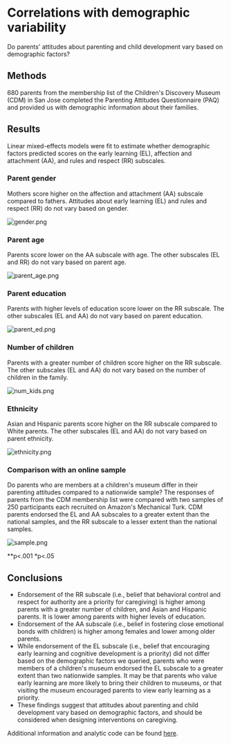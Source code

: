# Correlations with demographic variability

Do parents' attitudes about parenting and child development vary based on demographic factors?

## Methods

680 parents from the membership list of the Children's Discovery Museum (CDM) in San Jose completed the Parenting Attitudes Questionnaire (PAQ) and provided us with demographic information about their families. 

## Results

Linear mixed-effects models were fit to estimate whether demographic factors predicted scores on the early learning (EL), affection and attachment (AA), and rules and respect (RR) subscales. 

### Parent gender 

Mothers score higher on the affection and attachment (AA) subscale compared to fathers. Attitudes about early learning (EL) and rules and respect (RR) do not vary based on gender. 

![gender.png](gender.png)

### Parent age

Parents score lower on the AA subscale with age. The other subscales (EL and RR) do not vary based on parent age.

![parent_age.png](parent_age.png)

### Parent education

Parents with higher levels of education score lower on the RR subscale. The other subscales (EL and AA) do not vary based on parent education.

![parent_ed.png](parent_ed.png)

### Number of children

Parents with a greater number of children score higher on the RR subscale. The other subscales (EL and AA) do not vary based on the number of children in the family.

![num_kids.png](num_kids.png)

### Ethnicity

Asian and Hispanic parents score higher on the RR subscale compared to White parents. The other subscales (EL and AA) do not vary based on parent ethnicity. 

![ethnicity.png](ethnicity.png)

### Comparison with an online sample

Do parents who are members at a children's museum differ in their parenting attitudes compared to a nationwide sample? The responses of parents from the CDM membership list were compared with two samples of 250 participants each recruited on Amazon's Mechanical Turk. CDM parents endorsed the EL and AA subscales to a greater extent than the national samples, and the RR subscale to a lesser extent than the national samples.

![sample.png](sample.png)

**p<.001 *p<.05

## Conclusions

* Endorsement of the RR subscale (i.e., belief that behavioral control and respect for authority are a priority for caregiving) is higher among parents with a greater number of children, and Asian and Hispanic parents. It is lower among parents with higher levels of education. 
* Endorsement of the AA subscale (i.e., belief in fostering close emotional bonds with children) is higher among females and lower among older parents. 
* While endorsement of the EL subscale (i.e., belief that encouraging early learning and cognitive development is a priority) did not differ based on the demographic factors we queried, parents who were members of a children's museum endorsed the EL subscale to a greater extent than two nationwide samples. It may be that parents who value early learning are more likely to bring their children to museums, or that visiting the museum encouraged parents to view early learning as a priority.
* These findings suggest that attitudes about parenting and child development vary based on demographic factors, and should be considered when designing interventions on caregiving.


Additional information and analytic code can be found [here](http://rpubs.com/ehembacher/parenting_proj_cdm).
